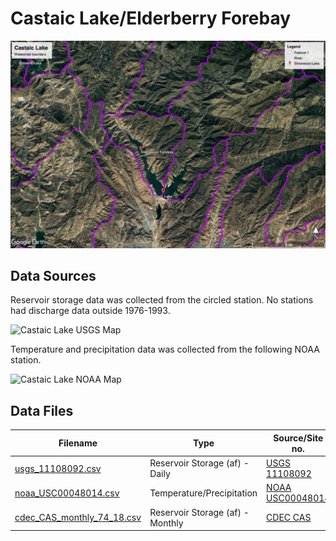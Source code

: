 # Castaic Lake/Elderberry Forebay

![Castaic Lake Watershed Boundary](images/castaic_lake_watershed_boundary.jpg)

## Data Sources

Reservoir storage data was collected from the circled station. No stations had discharge data outside 1976-1993.

![Castaic Lake USGS Map](images/castaic_lake_usgs_map.png)

Temperature and precipitation data was collected from the following NOAA station.

![Castaic Lake NOAA Map](images/castaic_lake_noaa_map.png)

## Data Files

| Filename                                                 | Type                             | Source/Site no.                                                                                        | Start Date | End Date   |
| -------------------------------------------------------- | -------------------------------- | ------------------------------------------------------------------------------------------------------ | ---------- | ---------- |
| [usgs_11108092.csv](usgs_11108092.csv)                   | Reservoir Storage (af) - Daily   | [USGS 11108092](https://waterdata.usgs.gov/nwis/dv?referred_module=sw&site_no=11108092)                | 1995-10-01 | 2017-09-30 |
| [noaa_USC00048014.csv](noaa_USC00048014.csv)             | Temperature/Precipitation        | [NOAA USC00048014](https://www.ncdc.noaa.gov/cdo-web/datasets/GHCND/stations/GHCND:USC00048014/detail) | 1918-07-01 | 2018-07-22 |
| [cdec_CAS_monthly_74_18.csv](cdec_CAS_monthly_74_18.csv) | Reservoir Storage (af) - Monthly | [CDEC CAS](http://cdec.water.ca.gov/dynamicapp/staMeta?station_id=CAS)                                 | 1974-10-01 | 2018-07-01 |